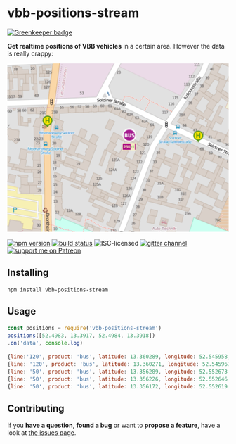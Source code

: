 # vbb-positions-stream

[![Greenkeeper badge](https://badges.greenkeeper.io/derhuerst/vbb-positions-stream.svg)](https://greenkeeper.io/)

**Get realtime positions of VBB vehicles** in a certain area. However the data is really crappy:

![well](wat.png)

[![npm version](https://img.shields.io/npm/v/vbb-positions-stream.svg)](https://www.npmjs.com/package/vbb-positions-stream)
[![build status](https://img.shields.io/travis/derhuerst/vbb-positions-stream.svg)](https://travis-ci.org/derhuerst/vbb-positions-stream)
![ISC-licensed](https://img.shields.io/github/license/derhuerst/vbb-positions-stream.svg)
[![gitter channel](https://badges.gitter.im/derhuerst/vbb-rest.svg)](https://gitter.im/derhuerst/vbb-rest)
[![support me on Patreon](https://img.shields.io/badge/support%20me-on%20patreon-fa7664.svg)](https://patreon.com/derhuerst)


## Installing

```shell
npm install vbb-positions-stream
```


## Usage

```js
const positions = require('vbb-positions-stream')
positions([52.4983, 13.3917, 52.4984, 13.3918])
.on('data', console.log)
```

```js
{line:'120', product: 'bus', latitude: 13.360289, longitude: 52.545958, when: 1464789063970}
{line: '120', product: 'bus', latitude: 13.360271, longitude: 52.545967, when: 1464789064970}
{line: '50', product: 'bus', latitude: 13.356289, longitude: 52.552673, when: 1464789034970}
{line: '50', product: 'bus', latitude: 13.356226, longitude: 52.552646, when: 1464789035970}
{line: '50', product: 'bus', latitude: 13.356172, longitude: 52.552619, when: 1464789036970}
```


## Contributing

If you **have a question**, **found a bug** or want to **propose a feature**, have a look at [the issues page](https://github.com/derhuerst/vbb-positions-stream/issues).
